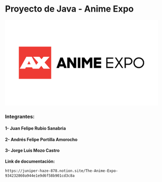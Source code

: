 # Proyecto de Java - Anime Expo

<img src="./IMG/logo_Proyecto.png">

### Integrantes: 

#### 1- Juan Felipe Rubio Sanabria
#### 2- Andrés Felipe Portilla Amorocho
#### 3- Jorge Luis Mozo Castro

**Link de documentación:**

    https://juniper-haze-878.notion.site/The-Anime-Expo-934232860a944e1e9d6f58b901cd3c8a 